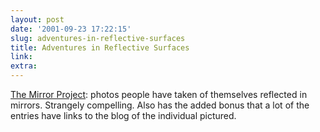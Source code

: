 ```yaml
---
layout: post
date: '2001-09-23 17:22:15'
slug: adventures-in-reflective-surfaces
title: Adventures in Reflective Surfaces
link: 
extra: 
---
```


[The Mirror Project](http://www.mirrorproject.com): photos people have taken of themselves reflected in mirrors. Strangely compelling. Also has the added bonus that a lot of the entries have links to the blog of the individual pictured.